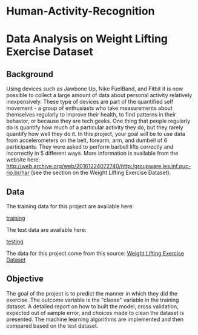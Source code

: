 # Human-Activity-Recognition
Data Analysis on Weight Lifting Exercise Dataset
==================================================
## Background

Using devices such as Jawbone Up, Nike FuelBand, and Fitbit it is now possible to collect a large amount of data about personal activity relatively inexpensively. These type of devices are part of the quantified self movement - a group of enthusiasts who take measurements about themselves regularly to improve their health, to find patterns in their behavior, or because they are tech geeks. One thing that people regularly do is quantify how much of a particular activity they do, but they rarely quantify how well they do it. In this project, your goal will be to use data from accelerometers on the belt, forearm, arm, and dumbell of 6 participants. They were asked to perform barbell lifts correctly and incorrectly in 5 different ways. More information is available from the website here: http://web.archive.org/web/20161224072740/http:/groupware.les.inf.puc-rio.br/har (see the section on the Weight Lifting Exercise Dataset).


## Data

The training data for this project are available here:

[training](https://d396qusza40orc.cloudfront.net/predmachlearn/pml-training.csv)

The test data are available here:

[testing](https://d396qusza40orc.cloudfront.net/predmachlearn/pml-testing.csv)


The data for this project come from this source: [Weight Lifting Exercise Dataset](http://web.archive.org/web/20161224072740/http:/groupware.les.inf.puc-rio.br/har)


## Objective

The goal of the project is to predict the manner in which they did the exercise. The outcome variable is the "classe" variable in the training dataset. A detailed report on how to built the model, cross validation, expected out of sample error, and choices made to clean the dataset is presented. The machine learning algorithms are implemented and then compared based on the test dataset.
